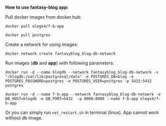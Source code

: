 **How to use fantasy-blog app:**

Pull docker images from docker.hub:

`docker pull olegx4/f-b-app`

`docker pull postgres`

Create a network for using images:

`docker network create fantasyblog_blog-db-network`

Run images (**db** and **app**) with following parameters:

`docker run -d --name blogdb --network fantasyblog_blog-db-network -v "/blogdb:/var/lib/postgresql/data" -e POSTGRES_DB=blog -e POSTGRES_PASSWORD=postgres -e POSTGRES_USER=postgres -p 5432:5432 postgres`

`docker run -d --name f-b-app --network fantasyblog_blog-db-network -e DB_HOST=blogdb -e DB_PORT=5432  -p 8000:8080 --name f-b-app olegx4/f-b-app`

Or you can simply run `net_restart.sh` in terminal (linux).
App cannot work without db image.
